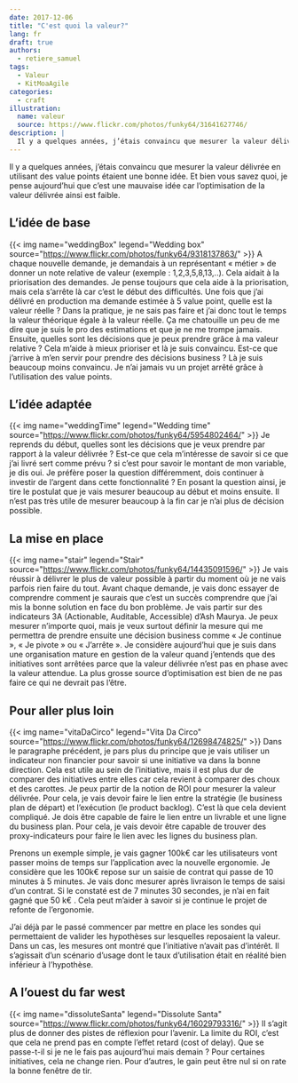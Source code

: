 ```yaml
---
date: 2017-12-06
title: "C'est quoi la valeur?"
lang: fr
draft: true
authors:
  - retiere_samuel
tags:
  - Valeur
  - KitMoaAgile
categories:
  - craft
illustration:
  name: valeur
  source: https://www.flickr.com/photos/funky64/31641627746/
description: |
  Il y a quelques années, j’étais convaincu que mesurer la valeur délivrée en utilisant des value points étaient une bonne idée. Et bien vous savez quoi, je pense aujourd’hui que c’est une mauvaise idée car l’optimisation de la valeur délivrée ainsi est faible.
---
```

Il y a quelques années, j’étais convaincu que mesurer la valeur délivrée en utilisant des value points étaient une bonne idée. Et bien vous savez quoi, je pense aujourd’hui que c’est une mauvaise idée car l’optimisation de la valeur délivrée ainsi est faible.

## L’idée de base
{{< img name="weddingBox" legend="Wedding box" source="https://www.flickr.com/photos/funky64/9318137863/" >}}
A chaque nouvelle demande, je demandais à un représentant « métier » de donner un note relative de valeur (exemple : 1,2,3,5,8,13,..). Cela aidait à la priorisation des demandes. Je pense toujours que cela aide à la priorisation, mais cela s’arrête là car c’est le début des difficultés. Une fois que j’ai délivré en production ma demande estimée à 5 value point, quelle est la valeur réelle ? Dans la pratique, je ne sais pas faire et j’ai donc tout le temps la valeur théorique égale à la valeur réelle. Ça me chatouille un peu de me dire que je suis le pro des estimations et que je ne me trompe jamais. Ensuite, quelles sont les décisions que je peux prendre grâce à ma valeur relative ? Cela m’aide à  mieux prioriser et là je suis convaincu. Est-ce que j’arrive à m’en servir pour prendre des décisions business ? Là je suis beaucoup moins convaincu. Je n’ai jamais vu un projet arrêté grâce à l’utilisation des value points.

## L’idée adaptée
{{< img name="weddingTime" legend="Wedding time" source="https://www.flickr.com/photos/funky64/5954802464/" >}}
Je reprends du début, quelles sont les décisions que je veux prendre par rapport à la valeur délivrée ? Est-ce que cela m’intéresse de savoir si ce que j’ai livré sert comme prévu ? si c’est pour savoir le montant de mon variable, je dis oui. Je préfère poser la question différemment, dois continuer à investir de l’argent dans cette fonctionnalité ? En posant la question ainsi, je tire le postulat que je vais mesurer beaucoup au début et moins ensuite. Il n’est pas très utile de mesurer beaucoup à la fin car je n’ai plus de décision possible.

## La mise en place
{{< img name="stair" legend="Stair" source="https://www.flickr.com/photos/funky64/14435091596/" >}}
Je vais réussir à délivrer le plus de valeur possible à partir du moment où je ne vais parfois rien faire du tout. Avant chaque demande, je vais donc essayer de comprendre comment je saurais que c’est un succès comprendre que j’ai mis la bonne solution en face du bon problème. Je vais partir sur des indicateurs 3A (Actionable, Auditable, Accessible) d’Ash Maurya. Je peux mesurer n’importe quoi, mais je veux surtout définir la mesure qui me permettra de prendre ensuite une décision business comme « Je continue », « Je pivote » ou « J’arrête ». Je considère aujourd’hui que je suis dans une organisation mature en gestion de la valeur quand j’entends que des initiatives sont arrêtées parce que la valeur délivrée n’est pas en phase avec la valeur attendue. La plus grosse source d’optimisation est bien de ne pas faire ce qui ne devrait pas l’être.

## Pour aller plus loin
{{< img name="vitaDaCirco" legend="Vita Da Circo" source="https://www.flickr.com/photos/funky64/12698474825/" >}}
Dans le paragraphe précédent, je pars plus du principe que je vais utiliser un indicateur non financier pour savoir si une initiative va dans la bonne direction. Cela est utile au sein de l’initiative, mais il est plus dur de comparer des initiatives entre elles car cela revient à comparer des choux et des carottes. Je peux partir de la notion de ROI pour mesurer la valeur délivrée. Pour cela, je vais devoir faire le lien entre la stratégie (le business plan de départ) et l’exécution (le product backlog). C’est là que cela devient compliqué. Je dois être capable de faire le lien entre un livrable et une ligne du business plan. Pour cela, je vais devoir être capable de trouver des proxy-indicateurs pour faire le lien avec les lignes du business plan.

Prenons un exemple simple, je vais gagner 100k€ car les utilisateurs vont passer moins de temps sur l’application avec la nouvelle ergonomie. Je considère que les 100k€ repose sur un saisie de contrat qui passe de 10 minutes à 5 minutes. Je vais donc mesurer après livraison le temps de saisi d’un contrat. Si le constaté est de 7 minutes 30 secondes, je n’ai en fait gagné que 50 k€ . Cela peut m’aider à savoir si je continue le projet de refonte de l’ergonomie.

J’ai déjà par le passé commencer par mettre en place les sondes qui permettaient de valider les hypothèses sur lesquelles reposaient la valeur. Dans un cas, les mesures ont montré que l’initiative n’avait pas d’intérêt. Il s’agissait d’un scénario d’usage dont le taux d’utilisation était en réalité bien inférieur à l’hypothèse.

## A l’ouest du far west
{{< img name="dissoluteSanta" legend="Dissolute Santa" source="https://www.flickr.com/photos/funky64/16029793316/" >}}
Il s’agit plus de donner des pistes de réflexion pour l’avenir. La limite du ROI, c’est que cela ne prend pas en compte l’effet retard (cost of delay). Que se passe-t-il si je ne le fais pas aujourd’hui mais demain ? Pour certaines initiatives, cela ne change rien. Pour d’autres, le gain peut être nul si on rate la bonne fenêtre de tir.